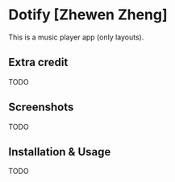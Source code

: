 # Dotify [Zhewen Zheng]

This is a music player app (only layouts).

## Extra credit
TODO

## Screenshots
TODO

## Installation & Usage
TODO
